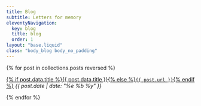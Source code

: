 ```yaml
---
title: Blog
subtitle: Letters for memory
eleventyNavigation:
  key: blog
  title: blog
  order: 1
layout: "base.liquid"
class: "body_blog body_no_padding"
---
```


<div class="container padding">
  {% for post in collections.posts reversed %}
  <p>
    <a href="{{ post.url }}">{% if post.data.title %}{{ post.data.title }}{% else %}<code>{{ post.url }}</code>{% endif %}</a>
    <i class="book-author">{{ post.date | date: "%e %b %y"  }}</i>
  </p>
  {% endfor %}
</div>
